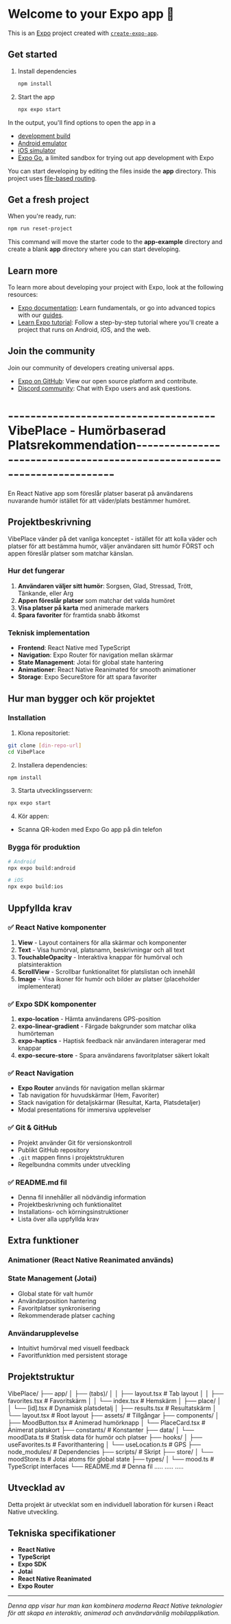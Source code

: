 # Welcome to your Expo app 👋

This is an [Expo](https://expo.dev) project created with [`create-expo-app`](https://www.npmjs.com/package/create-expo-app).

## Get started

1. Install dependencies

   ```bash
   npm install
   ```

2. Start the app

   ```bash
   npx expo start
   ```

In the output, you'll find options to open the app in a

- [development build](https://docs.expo.dev/develop/development-builds/introduction/)
- [Android emulator](https://docs.expo.dev/workflow/android-studio-emulator/)
- [iOS simulator](https://docs.expo.dev/workflow/ios-simulator/)
- [Expo Go](https://expo.dev/go), a limited sandbox for trying out app development with Expo

You can start developing by editing the files inside the **app** directory. This project uses [file-based routing](https://docs.expo.dev/router/introduction).

## Get a fresh project

When you're ready, run:

```bash
npm run reset-project
```

This command will move the starter code to the **app-example** directory and create a blank **app** directory where you can start developing.

## Learn more

To learn more about developing your project with Expo, look at the following resources:

- [Expo documentation](https://docs.expo.dev/): Learn fundamentals, or go into advanced topics with our [guides](https://docs.expo.dev/guides).
- [Learn Expo tutorial](https://docs.expo.dev/tutorial/introduction/): Follow a step-by-step tutorial where you'll create a project that runs on Android, iOS, and the web.

## Join the community

Join our community of developers creating universal apps.

- [Expo on GitHub](https://github.com/expo/expo): View our open source platform and contribute.
- [Discord community](https://chat.expo.dev): Chat with Expo users and ask questions.

# -------------------------------------VibePlace - Humörbaserad Platsrekommendation------------------------------------------------------------------------

En React Native app som föreslår platser baserat på användarens nuvarande humör istället för att väder/plats bestämmer humöret.

## Projektbeskrivning

VibePlace vänder på det vanliga konceptet - istället för att kolla väder och platser för att bestämma humör, väljer användaren sitt humör FÖRST och appen föreslår platser som matchar känslan.

### Hur det fungerar

1. **Användaren väljer sitt humör**: Sorgsen, Glad, Stressad, Trött, Tänkande, eller Arg
2. **Appen föreslår platser** som matchar det valda humöret
3. **Visa platser på karta** med animerade markers
4. **Spara favoriter** för framtida snabb åtkomst

### Teknisk implementation

- **Frontend**: React Native med TypeScript
- **Navigation**: Expo Router för navigation mellan skärmar
- **State Management**: Jotai för global state hantering
- **Animationer**: React Native Reanimated för smooth animationer
- **Storage**: Expo SecureStore för att spara favoriter

## Hur man bygger och kör projektet

### Installation

1. Klona repositoriet:

```bash
git clone [din-repo-url]
cd VibePlace
```

2. Installera dependencies:

```bash
npm install
```

3. Starta utvecklingsservern:

```bash
npx expo start
```

4. Kör appen:

- Scanna QR-koden med Expo Go app på din telefon

### Bygga för produktion

```bash
# Android
npx expo build:android

# iOS
npx expo build:ios
```

## Uppfyllda krav

### ✅ React Native komponenter

1. **View** - Layout containers för alla skärmar och komponenter
2. **Text** - Visa humörval, platsnamn, beskrivningar och all text
3. **TouchableOpacity** - Interaktiva knappar för humörval och platsinteraktion
4. **ScrollView** - Scrollbar funktionalitet för platslistan och innehåll
5. **Image** - Visa ikoner för humör och bilder av platser (placeholder implementerat)

### ✅ Expo SDK komponenter

1. **expo-location** - Hämta användarens GPS-position
2. **expo-linear-gradient** - Färgade bakgrunder som matchar olika humörteman
3. **expo-haptics** - Haptisk feedback när användaren interagerar med knappar
4. **expo-secure-store** - Spara användarens favoritplatser säkert lokalt

### ✅ React Navigation

- **Expo Router** används för navigation mellan skärmar
- Tab navigation för huvudskärmar (Hem, Favoriter)
- Stack navigation för detaljskärmar (Resultat, Karta, Platsdetaljer)
- Modal presentations för immersiva upplevelser

### ✅ Git & GitHub

- Projekt använder Git för versionskontroll
- Publikt GitHub repository
- `.git` mappen finns i projektstrukturen
- Regelbundna commits under utveckling

### ✅ README.md fil

- Denna fil innehåller all nödvändig information
- Projektbeskrivning och funktionalitet
- Installations- och körningsinstruktioner
- Lista över alla uppfyllda krav

## Extra funktioner

### Animationer (React Native Reanimated används)

### State Management (Jotai)

- Global state för valt humör
- Användarposition hantering
- Favoritplatser synkronisering
- Rekommenderade platser caching

### Användarupplevelse

- Intuitivt humörval med visuell feedback
- Favoritfunktion med persistent storage

## Projektstruktur

VibePlace/
├── app/
│ ├── (tabs)/
│ │ ├── layout.tsx # Tab layout
│ │ ├── favorites.tsx # Favoritskärm
│ │ └── index.tsx # Hemskärm
│ ├── place/
│ │ └── [id].tsx # Dynamisk platsdetalj
│ ├── results.tsx # Resultatskärm
│ └── layout.tsx # Root layout
├── assets/ # Tillgångar
├── components/
│ ├── MoodButton.tsx # Animerad humörknapp
│ └── PlaceCard.tsx # Animerat platskort
├── constants/ # Konstanter
├── data/
│ └── moodData.ts # Statisk data för humör och platser
├── hooks/
│ ├── useFavorites.ts # Favorithantering
│ └── useLocation.ts # GPS
├── node_modules/ # Dependencies
├── scripts/ # Skript
├── store/
│ └── moodStore.ts # Jotai atoms för global state
├── types/
│ └── mood.ts # TypeScript interfaces
└── README.md # Denna fil
.....
.....
.....

## Utvecklad av

Detta projekt är utvecklat som en individuell laboration för kursen i React Native utveckling.

## Tekniska specifikationer

- **React Native**
- **TypeScript**
- **Expo SDK**
- **Jotai**
- **React Native Reanimated**
- **Expo Router**

---

_Denna app visar hur man kan kombinera moderna React Native teknologier för att skapa en interaktiv, animerad och användarvänlig mobilapplikation._
